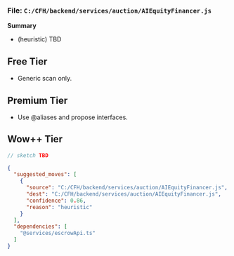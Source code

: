 ### File: `C:/CFH/backend/services/auction/AIEquityFinancer.js`

**Summary**
- (heuristic) TBD

## Free Tier
- Generic scan only.

## Premium Tier
- Use @aliases and propose interfaces.

## Wow++ Tier
```ts
// sketch TBD
```

```json
{
  "suggested_moves": [
    {
      "source": "C:/CFH/backend/services/auction/AIEquityFinancer.js",
      "dest": "C:/CFH/backend/services/auction/AIEquityFinancer.js",
      "confidence": 0.86,
      "reason": "heuristic"
    }
  ],
  "dependencies": [
    "@services/escrowApi.ts"
  ]
}
```

